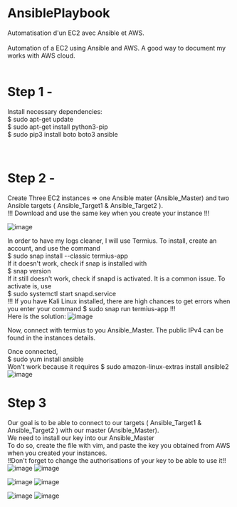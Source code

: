 # AnsiblePlaybook

Automatisation d'un EC2 avec Ansible et AWS.<br><br>
Automation of a EC2 using Ansible and AWS. A good way to document my works with AWS cloud.<br><br>

# Step 1 - 
Install necessary dependencies: <br>
$ sudo apt-get update <br>
$ sudo apt-get install python3-pip     <br>
$ sudo pip3 install boto boto3 ansible<br> <br><br>
# Step  2 -
Create Three EC2 instances => one Ansible mater (Ansible_Master) and two Ansible targets ( Ansible_Target1 & Ansible_Target2 ). <br>
!!! Download and use the same key when you create your instance !!!


![image](https://user-images.githubusercontent.com/103506746/188097036-e0bd4bea-6a27-4012-9d0b-fe2f33fa7d50.png)


In order to have my logs cleaner, I will use Termius. To install, create an account, and use the command <br>
$ sudo snap install --classic termius-app <br>
If it doesn't work, check if snap is installed with<br>
$ snap version <br>
If it still doesn't work, check if snapd is activated. It is a common issue. To activate is, use <br>
$ sudo systemctl start snapd.service <br>
!!! If you have Kali Linux installed, there are high chances to get errors when you enter your command $ sudo snap run termius-app !!!<br>
Here is the solution:
![image](https://user-images.githubusercontent.com/103506746/188558460-8f43ba27-c331-460c-b2bb-58d6d16cfaa3.png)





Now, connect with termius to you Ansible_Master. The public IPv4 can be found in the instances details.<br>

Once connected, <br>
$ sudo yum install ansible <br>
Won't work because it requires 
$ sudo amazon-linux-extras install ansible2 <br>
![image](https://user-images.githubusercontent.com/103506746/188098281-aca28540-cc4e-4b86-b9a6-f8516a195976.png)


# Step 3

Our goal is to be able to connect to our targets ( Ansible_Target1 & Ansible_Target2 ) with our master (Ansible_Master).<br>
We need to install our key into our Ansible_Master <br>
To do so, create the file with vim, and paste the key you obtained from AWS when you created your instances.<br>
!!Don't forget to change the authorisations of your key to be able to use it!!
![image](https://user-images.githubusercontent.com/103506746/188104314-6cdc13f8-c864-45af-87b3-df35c246e91e.png)
![image](https://user-images.githubusercontent.com/103506746/188104875-d7b1e026-1ae1-49b3-9407-d36c3e79b3c2.png)

![image](https://user-images.githubusercontent.com/103506746/188566292-1a63f412-f153-4567-9fbf-fce175f8fd42.png)
![image](https://user-images.githubusercontent.com/103506746/188567128-8ed0541d-2028-4819-a72e-e31329c1fcda.png)

![image](https://user-images.githubusercontent.com/103506746/188566528-7d19346b-550d-4b68-8a7b-ba1cfda29984.png)
![image](https://user-images.githubusercontent.com/103506746/188566993-39de226e-c090-4b42-9038-ab0c16387697.png)

